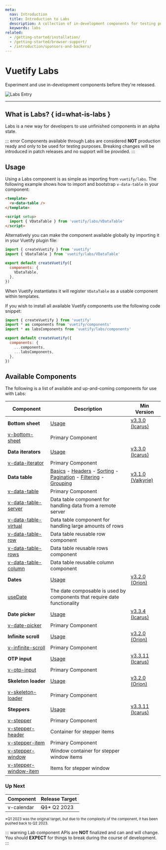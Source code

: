```yaml
---
meta:
  nav: Introduction
  title: Introduction to Labs
  description: A collection of in-development components for testing purposes before final release
  keywords: labs
related:
  - /getting-started/installation/
  - /getting-started/browser-support/
  - /introduction/sponsors-and-backers/
---
```


# Vuetify Labs

Experiment and use in-development components before they're released.

![Labs Entry](https://cdn.vuetifyjs.com/docs/images/entry/labs-entry.png)

----

<entry />

## What is Labs? { id=what-is-labs }

Labs is a new way for developers to use unfinished components in an alpha state.

::: error
Components available through Labs are considered **NOT** production ready and only to be used for testing purposes. Breaking changes will be introduced in patch releases and no support will be provided.
:::

## Usage

Using a Labs component is as simple as importing from `vuetify/labs`. The following example shows how to import and bootstrap `v-data-table` in your component:

```html
<template>
  <v-data-table />
</template>

<script setup>
  import { VDataTable } from 'vuetify/labs/VDataTable'
</script>
```

Alternatively you can make the component available globally by importing it in your Vuetify plugin file:

```js { resource="src/plugins/vuetify.js" }
import { createVuetify } from 'vuetify'
import { VDataTable } from 'vuetify/labs/VDataTable'

export default createVuetify({
  components: {
    VDataTable,
  },
})
```

When Vuetify instantiates it will register `VDataTable` as a usable component within templates.

If you wish to install all available Vuetify components use the following code snippet:

```js { resource="src/plugins/vuetify.js" }
import { createVuetify } from 'vuetify'
import * as components from 'vuetify/components'
import * as labsComponents from 'vuetify/labs/components'

export default createVuetify({
  components: {
    ...components,
    ...labsComponents,
  },
})
```

<promoted slug="vuetify-discord" />

## Available Components

The following is a list of available and up-and-coming components for use with Labs:

| Component | Description | Min Version |
| - | - | - |
| **Bottom sheet** | [Usage](/components/bottom-sheets/) | [v3.3.0 (Icarus)](/getting-started/release-notes/?version=v3.3.0) |
| [v-bottom-sheet](/api/v-bottom-sheet/) | Primary Component | |
| **Data iterators** | [Usage](/components/data-itterators/) | [v3.3.0 (Icarus)](/getting-started/release-notes/?version=v3.3.0) |
| [v-data-iterator](/api/v-data-iterator/) | Primary Component | |
| **Data table** | [Basics](/components/data-tables/basics/) - [Headers](/components/data-tables/headers/) - [Sorting](/components/data-tables/sorting/) - [Pagination](/components/data-tables/pagination/) - [Filtering](/components/data-tables/filtering/) - [Grouping](/components/data-tables/grouping/) | [v3.1.0 (Valkyrie)](/getting-started/release-notes/?version=v3.1.0) |
| [v-data-table](/api/v-data-table/) | Primary Component | |
| [v-data-table-server](/api/v-data-table-server/) | Data table component for handling data from a remote server | |
| [v-data-table-virtual](/api/v-data-table-virtual/) | Data table component for handling large amounts of rows | |
| [v-data-table-row](/api/v-data-table-row/) | Data table reusable row component | |
| [v-data-table-rows](/api/v-data-table-rows/) | Data table reusable rows component | |
| [v-data-table-column](/api/v-data-table-column/) | Data table reusable column component | |
| **Dates** | [Usage](/features/dates/) | [v3.2.0 (Orion)](/getting-started/release-notes/?version=v3.2.0) |
| [useDate](/api/use-date/) | The date composable is used by components that require date functionality | |
| **Date picker** | [Usage](/components/date-pickers/) | [v3.3.4 (Icarus)](/getting-started/release-notes/?version=v3.3.4) |
| [v-date-picker](/api/v-date-picker/) | Primary Component | |
| **Infinite scroll** | [Usage](/components/infinite-scroller/) | [v3.2.0 (Orion)](/getting-started/release-notes/?version=v3.2.0) |
| [v-infinite-scroll](/api/v-infinite-scroll/) | Primary Component | |
| **OTP input** | [Usage](/components/otp-input/) | [v3.3.11 (Icarus)](/getting-started/release-notes/?version=v3.3.11) |
| [v-otp-input](/api/v-sotp-input/) | Primary Component | |
| **Skeleton loader** | [Usage](/components/skeleton-loaders/) | [v3.2.0 (Orion)](/getting-started/release-notes/?version=v3.2.0) |
| [v-skeleton-loader](/api/v-skeleton-loader/) | Primary Component | |
| **Steppers** | [Usage](/components/steppers/) | [v3.3.11 (Icarus)](/getting-started/release-notes/?version=v3.3.11) |
| [v-stepper](/api/v-stepper/) | Primary Component | |
| [v-stepper-header](/api/v-stepper-header/) | Container for stepper items | |
| [v-stepper-item](/api/v-stepper-item/) | Primary Component | |
| [v-stepper-window](/api/v-stepper-window/) | Window container for stepper window items | |
| [v-stepper-window-item](/api/v-stepper-window-item/) | Items for stepper window | |

### Up Next

| Component | Release Target |
| - | - |
| v-calendar | ~~Q1~~* Q2 2023 |

<small>*Q1 2023 was the original target, but due to the complexity of the component, it has been pushed back to Q2 2023.</small>

::: warning
Lab component APIs are **NOT** finalized and can and will change. You should **EXPECT** for things to break during the course of development.
:::
